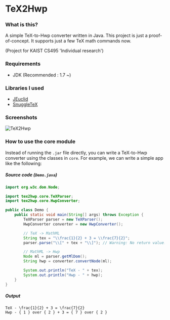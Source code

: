 # TeX2Hwp

### What is this?
A simple TeX-to-Hwp converter written in Java.
This project is just a proof-of-concept. It supports just a few
TeX math commands now.

(Project for KAIST CS495 'Individual research')

### Requirements
- JDK (Recommended : 1.7 ~)

### Libraries I used
- [JEuclid](http://jeuclid.sourceforge.net/)
- [SnuggleTeX](http://www2.ph.ed.ac.uk/snuggletex/documentation/overview-and-features.html)

### Screenshots
![TeX2Hwp](http://i63.tinypic.com/30mb7ld.png)

### How to use the core module
Instead of running the ```.jar``` file directly, you can write a
TeX-to-Hwp converter using the classes in ```core```.
For example, we can write a simple app like the following:

##### Source code (```Demo.java```)
```java
import org.w3c.dom.Node;

import tex2hwp.core.TeXParser;
import tex2hwp.core.HwpConverter;

public class Demo {
    public static void main(String[] args) throws Exception {
        TeXParser parser = new TeXParser();
        HwpConverter converter = new HwpConverter();

        // TeX -> MathML
        String tex = "\\frac{1}{2} + 3 = \\frac{7}{2}";
        parser.parse("\\[" + tex + "\\]"); // Warning: No return value!

        // MathML -> Hwp
        Node ml = parser.getMlDom();
        String hwp = converter.convertNode(ml);

        System.out.println("TeX - " + tex);
        System.out.println("Hwp - " + hwp);
    }
}
```

##### Output
```
TeX - \frac{1}{2} + 3 = \frac{7}{2}
Hwp - { 1 } over { 2 } + 3 = { 7 } over { 2 }
```
